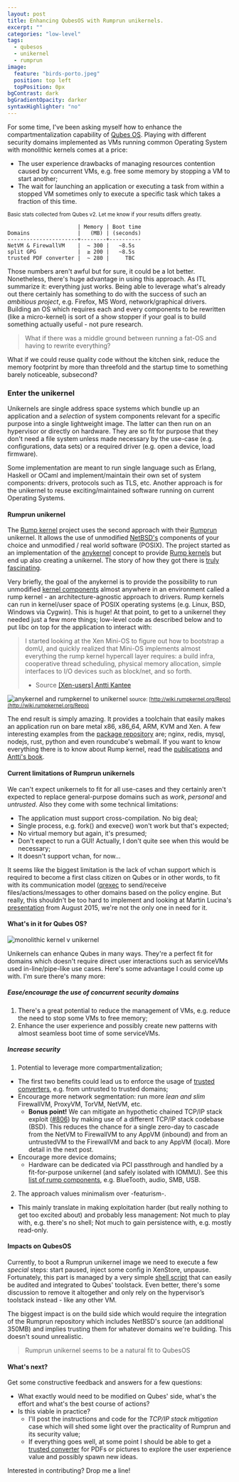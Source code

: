 ```yaml
---
layout: post
title: Enhancing QubesOS with Rumprun unikernels.
excerpt: ""
categories: "low-level"
tags:
  - qubesos
  - unikernel
  - rumprun
image:
  feature: "birds-porto.jpeg"
  position: top left
  topPosition: 0px
bgContrast: dark
bgGradientOpacity: darker
syntaxHighlighter: "no"
---
```


For some time, I've been asking myself how to enhance the compartmentalization capability of [Qubes OS](https://qubes-os.org). Playing with different security domains implemented as VMs running common Operating System with monolithic kernels comes at a price:

- The user experience drawbacks of managing resources contention caused by concurrent VMs, e.g. free some memory by stopping a VM to start another;
- The wait for launching an application or executing a task from within a stopped VM sometimes only to execute a specific task which takes a fraction of this time.

<small>
Basic stats collected from Qubes v2. Let me know if your results differs greatly.
</small>

```
                      | Memory | Boot time
Domains               |   (MB) | (seconds)
----------------------+--------+----------
NetVM & FirewallVM    |  ~ 300 |   ~8.5s
split GPG             |  ≥ 200 |   ~8.5s
trusted PDF converter |  ~ 280 |     TBC
```

Those numbers aren't awful but for sure, it could be a lot better. Nonetheless, there's huge advantage in using this approach. As ITL summarize it: everything just works. Being able to leverage what's already out there certainly has something to do with the success of such an _ambitious project_, e.g. Firefox, MS Word, network/graphical drivers. Building an OS which requires each and every components to be rewritten (like a micro-kernel) is sort of a show stopper if your goal is to build something actually useful - not pure research.

<blockquote class="largeQuote">
What if there was a middle ground between running a fat-OS and having to rewrite everything?
</blockquote>

What if we could reuse quality code without the kitchen sink, reduce the memory footprint by more than threefold and the startup time to something barely noticeable, subsecond?

### Enter the unikernel

Unikernels are single address space systems which bundle up an application and a *selection* of system components relevant for a specific purpose into a single lightweight image. The latter can then run on an hypervisor or directly on hardware. They are so fit for purpose that they don't need a file system unless made necessary by the use-case (e.g. configurations, data sets) or a required driver (e.g. open a device, load firmware).

Some implementation are meant to run single language such as Erlang, Haskell or OCaml and implement/maintain their own set of system components: drivers, protocols such as TLS, etc. Another approach is for the unikernel to reuse exciting/maintained software running on current Operating Systems.

#### Rumprun unikernel
The [Rump kernel](http://rumpkernel.org) project uses the second approach with their [Rumprun](http://repo.rumpkernel.org/rumprun) unikernel. It allows the use of unmodified [NetBSD's](https://netbsd.org) components of your choice and unmodified / real world software (POSIX). The project started as an implementation of the [anykernel](http://wiki.rumpkernel.org/Repo#the-big-picture) concept to provide [Rump kernels](https://en.wikipedia.org/wiki/Rump_kernel) but end up also creating a unikernel. The story of how they got there is [truly fascinating](https://blog.xenproject.org/2015/08/06/on-rump-kernels-and-the-rumprun-unikernel/).

Very briefly, the goal of the anykernel is to provide the possibility to run unmodified [kernel components](/misc/rump-make_describe-2015-10.txt) almost anywhere in an environment called a rump kernel - an architecture-agnostic approach to drivers. Rump kernels can run in kernel/user space of POSIX operating systems (e.g. Linux, BSD, Windows via Cygwin). This is huge! At that point, to get to a unikernel they needed just a few more things; low-level code as described below and to put libc on top for the application to interact with:

> I started looking at the Xen Mini-OS to figure out how to bootstrap a domU, and quickly realized that Mini-OS implements almost everything the rump kernel hypercall layer requires: a build infra, cooperative thread scheduling, physical memory allocation, simple interfaces to I/O devices such as block/net, and so forth.
>- Source [[Xen-users] Antti Kantee ](http://lists.xenproject.org/archives/html/xen-users/2013-08/msg00152.html)

![anykernel and rumpkernel to unikernel](/img/posts/anyunirumpkernel.png)
<small>
source: [http://wiki.rumpkernel.org/Repo](http://wiki.rumpkernel.org/Repo)
</small>

The end result is simply amazing. It provides a toolchain that easily makes an application run on bare metal x86, x86_64, ARM, KVM and Xen. A few interesting examples from the [package repository](http://repo.rumpkernel.org/rumprun-packages) are; nginx, redis, mysql, nodejs, rust, python and even roundcube's webmail. If you want to know everything there is to know about Rump kernel, read the [publications](http://wiki.rumpkernel.org/Info%3A-Publications-and-Talks) and [Antti's book](http://repo.rumpkernel.org/book).

#### Current limitations of Rumprun unikernels

We can't expect unikernels to fit for all use-cases and they certainly aren't expected to replace general-purpose domains such as *work*, *personal* and *untrusted*. Also they come with some technical limitations:

- The application must support cross-compilation. No big deal;
- Single process, e.g. fork() and execve() won't work but that's expected;
- No virtual memory but again, it's presumed;
- Don't expect to run a GUI! Actually, I don't quite see when this would be necessary;
- It doesn't support vchan, for now...

It seems like the biggest limitation is the lack of vchan support which is required to become a first class citizen on Qubes or in other words, to fit with its communication model ([qrexec](https://www.qubes-os.org/en/doc/qrexec/) to send/receive files/actions/messages to other domains based on the policy engine. But really, this shouldn't be too hard to implement and looking at Martin Lucina's [presentation](http://events.linuxfoundation.org/sites/events/files/slides/xdps15-talk-final_0.pdf) from August 2015, we're not the only one in need for it.

#### What's in it for Qubes OS?

![monolithic kernel v unikernel](/img/posts/mono-v-uni.png)

Unikernels can enhance Qubes in many ways. They're a perfect fit for domains which doesn't require direct user interactions such as serviceVMs used in-line/pipe-like use cases. Here's some advantage I could come up with. I'm sure there's many more:

##### Ease/encourage the use of concurrent security domains

1. There's a great potential to reduce the management of VMs, e.g. reduce the need to stop some VMs to free memory;
1. Enhance the user experience and possibly create new patterns with almost seamless boot time of some serviceVMs.

##### Increase security

1. Potential to leverage more compartmentalization;
  - The first two benefits could lead us to enforce the usage of [trusted converters](http://blog.invisiblethings.org/2013/02/21/converting-untrusted-pdfs-into-trusted.html), e.g. from untrusted to trusted domains;
  - Encourage more network segmentation: run more _lean and slim_ FirewallVM, ProxyVM, TorVM, NetVM, etc.
     - **Bonus point!** We can mitigate an hypothetic chained TCP/IP stack exploit ([#806](https://github.com/QubesOS/qubes-issues/issues/806)) by making use of a different TCP/IP stack codebase (BSD). This reduces the chance for a single zero-day to cascade from the NetVM to FirewallVM to any AppVM (inbound) and from an untrustedVM to the FirewallVM and back to any AppVM (local). More detail in the next post.
  - Encourage more device domains;
     - Hardware can be dedicated via PCI passthrough and handled by a fit-for-purpose unikernel (and safely isolated with IOMMU). See this [list of rump components](/misc/rump-make_describe-2015-10.txt), e.g. BlueTooth, audio, SMB, USB.

2. The approach values minimalism over -featurism-.
  - This mainly translate in making exploitation harder (but really nothing to get too excited about) and probably less management: Not much to play with, e.g. there's no shell; Not much to gain persistence with, e.g. mostly read-only.

#### Impacts on QubesOS

Currently, to boot a Rumprun unikernel image we need to execute a few *special* steps: start paused, inject some config in XenStore, unpause. Fortunately, this part is managed by a very simple [shell script](https://github.com/rumpkernel/rumprun/blob/master/app-tools/rumprun) that can easily be audited and integrated to Qubes' toolstack. Even better, there's some discussion to remove it altogether and only rely on the hypervisor’s toolstack instead - like any other VM.

The biggest impact is on the build side which would require the integration of the Rumprun repository which includes NetBSD's source (an additional 350MB) and implies trusting them for whatever domains we're building. This doesn't sound unrealistic.

<blockquote class="largeQuote">
  Rumprun unikernel seems to be a natural fit to QubesOS
</blockquote>

#### What's next?

Get some constructive feedback and answers for a few questions:

- What exactly would need to be modified on Qubes' side, what's the effort and what's the best course of actions?
- Is this viable in practice?
  - I'll post the instructions and code for the *TCP/IP stack mitigation* case which will shed some light over the practicality of Rumprun and its security value;
  - If everything goes well, at some point I should be able to get a [trusted converter](http://theinvisiblethings.blogspot.ca/2013/02/converting-untrusted-pdfs-into-trusted.html) for PDFs or pictures to explore the user experience value and possibly spawn new ideas.

Interested in contributing? Drop me a line!
